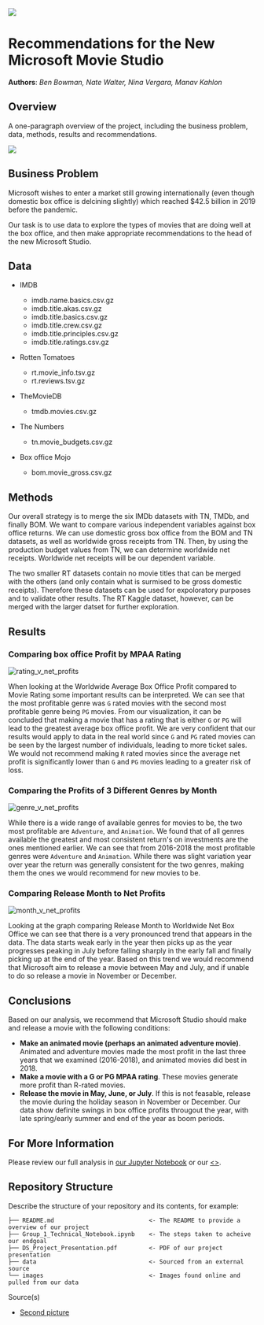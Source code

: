 <img src="./images/film_strip_img.jpg">


# Recommendations for the New Microsoft Movie Studio

**Authors**: *Ben Bowman, Nate Walter, Nina Vergara, Manav Kahlon*

## Overview

A one-paragraph overview of the project, including the business problem, data, methods, results and recommendations.

<img src="./images/film_guys.jpg">

## Business Problem

Microsoft wishes to enter a market still growing internationally (even though domestic box office is delcining slightly) which reached $42.5 billion in 2019 before the pandemic.

Our task is to use data to explore the types of movies that are doing well at the box office, and then make appropriate recommendations to the head of the new Microsoft Studio.


## Data

* IMDB
    * imdb.name.basics.csv.gz
    * imdb.title.akas.csv.gz
    * imdb.title.basics.csv.gz
    * imdb.title.crew.csv.gz
    * imdb.title.principles.csv.gz
    * imdb.title.ratings.csv.gz

* Rotten Tomatoes
    * rt.movie_info.tsv.gz
    * rt.reviews.tsv.gz

* TheMovieDB
    * tmdb.movies.csv.gz
    
* The Numbers
    * tn.movie_budgets.csv.gz
    
* Box office Mojo
    * bom.movie_gross.csv.gz


## Methods

Our overall strategy is to merge the six IMDb datasets with TN, TMDb, and finally BOM. We want to compare various independent variables against box office returns. We can use domestic gross box office from the BOM and TN datasets, as well as worldwide gross receipts from TN. Then, by using the production budget values from TN, we can determine worldwide net receipts. Worldwide net receipts will be our dependent variable.

The two smaller RT datasets contain no movie titles that can be merged with the others (and only contain what is surmised to be gross domestic receipts). Therefore these datasets can be used for expoloratory purposes and to validate other results. The RT Kaggle dataset, however, can be merged with the larger datset for further exploration.

## Results

### Comparing box office Profit by MPAA Rating
![rating_v_net_profits](./images/rating_v_wwnetprofits.png)

When looking at the Worldwide Average Box Office Profit compared to Movie Rating some important results can be interpreted. We can see that the most profitable genre was `G` rated movies with the second most profitable genre being `PG` movies. From our visualization, it can be concluded that making a movie that has a rating that is either `G` or `PG` will lead to the greatest average box office profit. We are very confident that our results would apply to data in the real world since `G` and `PG` rated movies can be seen by the largest number of individuals, leading to more ticket sales. We would not recommend making `R` rated movies since the average net profit is significantly lower than `G` and `PG` movies leading to a greater risk of loss. 

### Comparing the Profits of 3 Different Genres by Month
![genre_v_net_profits](./images/genre_v_profits_.png)

While there is a wide range of available genres for movies to be, the two most profitable are `Adventure`, and `Animation`. We found that of all genres available the greatest and most consistent return's on investments are the ones mentioned earlier. We can see that from 2016-2018 the most profitable genres were `Adventure` and `Animation`.  While there was slight variation year over year the return was generally consistent for the two genres, making them the ones we would recommend for new movies to be. 

### Comparing Release Month to Net Profits
![month_v_net_profits](./images/month_v_boxoffice.png)

Looking at the graph comparing Release Month to Worldwide Net Box Office we can see that there is a very pronounced trend that appears in the data. The data starts weak early in the year then picks up as the year progresses peaking in July before falling sharply in the early fall and finally picking up at the end of the year. Based on this trend we would recommend that Microsoft aim to release a movie between May and July, and if unable to do so release a movie in November or December. 

## Conclusions

Based on our analysis, we recommend that Microsoft Studio should make and release a movie with the following conditions:

* **Make an animated movie (perhaps an animated adventure movie)**. Animated and adventure movies made the most profit in the last three years that we examined (2016-2018), and animated movies did best in 2018.
* **Make a movie with a G or PG MPAA rating**. These movies generate more profit than R-rated movies.
* **Release the movie in May, June, or July**. If this is not feasable, release the movie during the holiday season in November or December. Our data show definite swings in box office profits througout the year, with late spring/early summer and end of the year as boom periods.


## For More Information

Please review our full analysis in [our Jupyter Notebook](./Group_1_Technical_Notebook.ipynb) or our [<>](./DS_Project_Presentation.pdf).


## Repository Structure

Describe the structure of your repository and its contents, for example:

```
├── README.md                           <- The README to provide a overview of our project
├── Group_1_Technical_Notebook.ipynb    <- The steps taken to acheive our endgoal
├── DS_Project_Presentation.pdf         <- PDF of our project presentation
├── data                                <- Sourced from an external source
└── images                              <- Images found online and pulled from our data
```

Source(s)
* [Second picture](https://www.pexels.com/photo/photo-of-man-holding-camera-3062541/)
